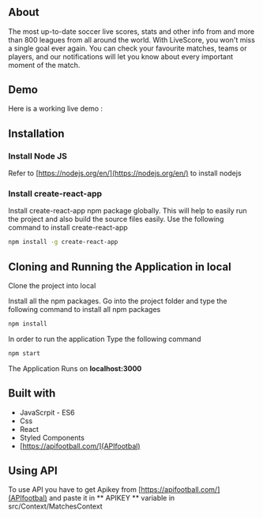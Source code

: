 # <LiveScore>

## About

The most up-to-date soccer live scores, stats and other info from and more than 800 leagues from all around the world. With LiveScore, you won't miss a single goal ever again. You can check your favourite matches, teams or players, and our notifications will let you know about every important moment of the match.

## Demo

 Here is a working live demo :

## Installation
### Install Node JS
Refer to [https://nodejs.org/en/](https://nodejs.org/en/) to install nodejs

### Install create-react-app
Install create-react-app npm package globally. This will help to easily run the project and also build the source files easily. Use the following command to install create-react-app

```bash
npm install -g create-react-app
```

## Cloning and Running the Application in local

Clone the project into local

Install all the npm packages. Go into the project folder and type the following command to install all npm packages

```bash
npm install
```

In order to run the application Type the following command

```bash
npm start
```

The Application Runs on **localhost:3000**

## Built with

* JavaScrpit - ES6
* Css
* React
* Styled Components
* [https://apifootball.com/](APIfootbal)

## Using API
To use API you have to get Apikey from [https://apifootball.com/](APIfootbal) and paste it in
** APIKEY ** variable in src/Context/MatchesContext


